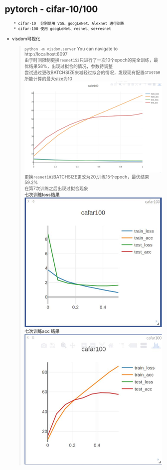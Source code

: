 # pytorch - cifar-10/100

		* cifar-10  分别使用 VGG、googLeNet、Alexnet 进行训练
		* cifar-100 使用 googLeNet、resnet、se+resnet

* visdom可视化
   >    `python -m visdom.server`
   >    You can navigate to http://localhost:8097
<br>    由于时间限制更换`resnet152`只进行了一次10个epoch的完全训练，最优结果58%，出现过拟合的情况，参数待调整
<br>	尝试通过更改BATCHSIZE来减轻过拟合的情况，发现现有配置`GTX970M`所能计算的最大size为10
<br>![可视化结果](https://raw.githubusercontent.com/NIJUNPEI/pytorch_cifar/master/cifar-100/senet%2Bresnet/visdom.jpg)
<br>	更换`resnet101`BATCHSIZE更改为20,训练15个epoch，最优结果59.2%
<br>	在第7次训练之后出现过拟合现象
<br>**七次训练loss结果**
<br>![loss](https://raw.githubusercontent.com/NIJUNPEI/pytorch_cifar/master/cifar-100/senet%2Bresnet/se%2Bresnet101(visdom-loss).jpg)
<br>**七次训练acc 结果**
<br>![acc](https://raw.githubusercontent.com/NIJUNPEI/pytorch_cifar/master/cifar-100/senet%2Bresnet/se%2Brenest101(visdom-acc).jpg)
